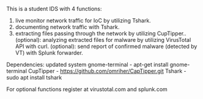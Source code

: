 This is a student IDS with 4 functions:
1. live monitor network traffic for IoC by utilizing Tshark.
2. documenting network traffic with Tshark.
3. extracting files passing through the network by utilizing CupTipper..
(optional): analyzing extracted files for malware by utilizing VirusTotal API with curl.
(optional): send report of confirmed malware (detected by VT) with Splunk forwarder. 

Dependencies:
updated system
gnome-terminal - apt-get install gnome-terminal
CupTipper - https://github.com/omriher/CapTipper.git 
Tshark - sudo apt install tshark

For optional functions register at virustotal.com and  splunk.com
